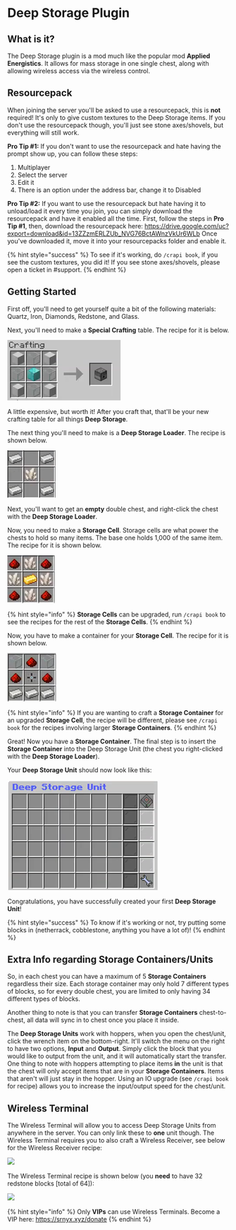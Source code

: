 # Deep Storage Plugin

## What is it?
The Deep Storage plugin is a mod much like the popular mod **Applied Energistics**. It allows for mass storage in one single chest, along with allowing wireless access via the wireless control.

## Resourcepack
When joining the server you'll be asked to use a resourcepack, this is **not** required!
It's only to give custom textures to the Deep Storage items. If you don't use the resourcepack though, you'll just see stone axes/shovels, but everything will still work.

**Pro Tip #1:**
If you don't want to use the resourcepack and hate having the prompt show up, you can follow these steps:
1. Multiplayer
2. Select the server
3. Edit it
4. There is an option under the address bar, change it to Disabled

**Pro Tip #2:**
If you want to use the resourcepack but hate having it to unload/load it every time you join, you can simply download the resourcepack and have it enabled all the time.
First, follow the steps in **Pro Tip #1**, then, download the resourcepack here: https://drive.google.com/uc?export=download&id=13ZZzmERLZUb_NVG76BctAWnzVkUr6WLb
Once you've downloaded it, move it into your resourcepacks folder and enable it.

{% hint style="success" %} To see if it's working, do `/crapi book`, if you see the custom textures, you did it! If you see stone axes/shovels, please open a ticket in #support. {% endhint %}

## Getting Started
First off, you'll need to get yourself quite a bit of the following materials: Quartz, Iron, Diamonds, Redstone, and Glass.

Next, you'll need to make a **Special Crafting** table. The recipe for it is below.

![4 Iron Blocks, 4 Glass, 1 Diamond Block](../.gitbook/assets/deepstoragecraftingtablerecipe.PNG)

A little expensive, but worth it!
After you craft that, that'll be your new crafting table for all things **Deep Storage**.

The next thing you'll need to make is a **Deep Storage Loader**. The recipe is shown below.

![4 Iron, 1 Quarts](../.gitbook/assets/deepstorageloaderrecipe.PNG)

Next, you'll want to get an **empty** double chest, and right-click the chest with the **Deep Storage Loader**.

Now, you need to make a **Storage Cell**. Storage cells are what power the chests to hold so many items. The base one holds 1,000 of the same item.
The recipe for it is shown below.

![4 Redstone, 4 Quartz, 1 Gold](../.gitbook/assets/storagecell1krecipe.PNG)

{% hint style="info" %} **Storage Cells** can be upgraded, run `/crapi book` to see the recipes for the rest of the **Storage Cells**. {% endhint %}

Now, you have to make a container for your **Storage Cell**. The recipe for it is shown below.

![2 Glass, 3 Redstone, 1 Storage Cell (1k), 3 Iron](../.gitbook/assets/storagecellcontainerrecipe.PNG)

{% hint style="info" %} If you are wanting to craft a **Storage Container** for an upgraded **Storage Cell**, the recipe will be different, please see `/crapi book` for the recipes involving larger **Storage Containers**. {% endhint %}

Great! Now you have a **Storage Container**.
The final step is to insert the **Storage Container** into the Deep Storage Unit (the chest you right-clicked with the **Deep Storage Loader**).

Your **Deep Storage Unit** should now look like this:

![](../.gitbook/assets/deepstorageunitexample.PNG)

Congratulations, you have successfully created your first **Deep Storage Unit**!

{% hint style="success" %} To know if it's working or not, try putting some blocks in (netherrack, cobblestone, anything you have a lot of)! {% endhint %}

## Extra Info regarding Storage Containers/Units
So, in each chest you can have a maximum of 5 **Storage Containers** regardless their size. Each storage container may only hold 7 different types of blocks, so for every double chest, you are limited to only having 34 different types of blocks.

Another thing to note is that you can transfer **Storage Containers** chest-to-chest, all data will sync in to chest once you place it inside.

The **Deep Storage Units** work with hoppers, when you open the chest/unit, click the wrench item on the bottom-right. It'll switch the menu on the right to have two options, **Input** and **Output**. Simply click the block that you would like to output from the unit, and it will automatically start the transfer. One thing to note with hoppers attempting to place items **in** the unit is that the chest will only accept items that are in your **Storage Containers**. Items that aren't will just stay in the hopper.
Using an IO upgrade (see `/crapi book` for recipe) allows you to increase the input/output speed for the chest/unit.

## Wireless Terminal
The Wireless Terminal will allow you to access Deep Storage Units from anywhere in the server. You can only link these to **one** unit though.
The Wireless Terminal requires you to also craft a Wireless Receiver, see below for the Wireless Receiver recipe:

![](../.gitbook/assets/wirelessreceiver.PNG)

The Wireless Terminal recipe is shown below (you **need** to have 32 redstone blocks [total of 64]):

![](../.gitbook/assets/wirelessterminal.PNG)

{% hint style="info" %} Only **VIPs** can use Wireless Terminals. Become a VIP here: https://srnyx.xyz/donate {% endhint %}
